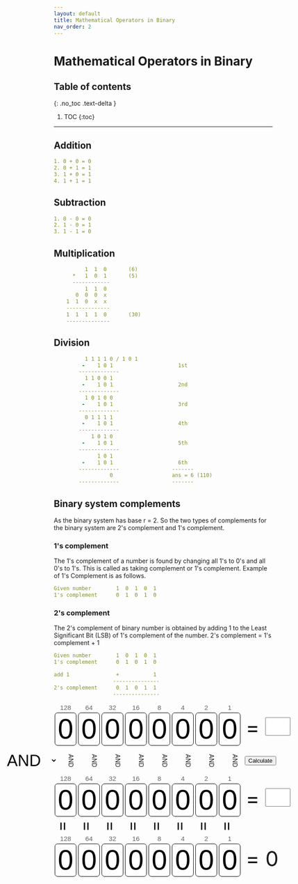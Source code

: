 ```yaml
---
layout: default
title: Mathematical Operators in Binary
nav_order: 2
---
```


# Mathematical Operators in Binary


## Table of contents
{: .no_toc .text-delta }

1. TOC
{:toc}

---

## Addition

```yaml 
1. 0 + 0 = 0
2. 0 + 1 = 1
3. 1 + 0 = 1
4. 1 + 1 = 1
```

## Subtraction

```yaml
1. 0 - 0 = 0
2. 1 - 0 = 1
3. 1 - 1 = 0
```

## Multiplication

```yaml
          1  1  0       (6)
      *   1  0  1       (5)
      ------------
          1  1  0 
       0  0  0  x
    1  1  0  x  x
    --------------
    1  1  1  1  0       (30)
    --------------   
```

## Division

```yaml
          1 1 1 1 0 / 1 0 1
         -    1 0 1                     1st 
        -------------
          1 1 0 0 1
         -    1 0 1                     2nd
        -------------
          1 0 1 0 0
         -    1 0 1                     3rd
        -------------
          0 1 1 1 1
         -    1 0 1                     4th
        -------------
            1 0 1 0
         -    1 0 1                     5th
        -------------
              1 0 1
         -    1 0 1                     6th 
        -------------                 -------
                  0                   ans = 6 (110)
        -------------                 -------
```

## Binary system complements

As the binary system has base r = 2. So the two types of complements for the binary system are 2's complement and 1's complement.


### 1's complement

The 1's complement of a number is found by changing all 1's to 0's and all 0's to 1's. This is called as taking complement or 1's complement. Example of 1's Complement is as follows.

```yaml
Given number        1  0  1  0  1
1's complement      0  1  0  1  0 
```
### 2's complement

The 2's complement of binary number is obtained by adding 1 to the Least Significant Bit (LSB) of 1's complement of the number.
2's complement = 1's complement + 1


```yaml
Given number        1  0  1  0  1
1's complement      0  1  0  1  0 

add 1               +           1
                   ---------------
2's complement      0  1  0  1  1             
                   --------------- 

```

<div id="container">
<div class="binary">
<div class="column"><div class="column_heading">128</div><div id="7" class="bit" onClick="toggle_bit(7);">0</div></div>
<div class="column"><div class="column_heading">64</div><div id="6" class="bit" onClick="toggle_bit(6);">0</div></div>
<div class="column"><div class="column_heading">32</div><div id="5" class="bit" onClick="toggle_bit(5);">0</div></div>
<div class="column"><div class="column_heading">16</div><div id="4" class="bit" onClick="toggle_bit(4);">0</div></div>
<div class="column"><div class="column_heading">8</div><div id="3" class="bit" onClick="toggle_bit(3);">0</div></div>
<div class="column"><div class="column_heading">4</div><div id="2" class="bit" onClick="toggle_bit(2);">0</div></div>
<div class="column"><div class="column_heading">2</div><div id="1" class="bit" onClick="toggle_bit(1);">0</div></div>
<div class="column"><div class="column_heading">1</div><div id="0" class="bit" onClick="toggle_bit(0);">0</div></div>
<div class="decimal">= <input type="text" id="value_A" onInput="set_bits();" size="3" maxlength="3"></div>
</div><br style="clear: left">
<div id="operators"><select id="operator" onChange="change_operator();">
  <option value="AND">AND</option>
  <option value="OR"> OR</option>
  <option value="EOR">EOR</option>
</select>
<div class="opcol">AND</div>
<div class="opcol">AND</div>
<div class="opcol">AND</div>
<div class="opcol">AND</div>
<div class="opcol">AND</div>
<div class="opcol">AND</div>
<div class="opcol">AND</div>
<div class="opcol">AND</div>
</div><input type="button" value="Calculate" onClick="set_bits();" class="ok" style="margin-top: 22px"><br style="clear: left">
<div class="binary">
<div class="column"><div class="column_heading">128</div><div id="15" class="bit" onClick="toggle_bit(15);">0</div></div>
<div class="column"><div class="column_heading">64</div><div id="14" class="bit" onClick="toggle_bit(14);">0</div></div>
<div class="column"><div class="column_heading">32</div><div id="13" class="bit" onClick="toggle_bit(13);">0</div></div>
<div class="column"><div class="column_heading">16</div><div id="12" class="bit" onClick="toggle_bit(12);">0</div></div>
<div class="column"><div class="column_heading">8</div><div id="11" class="bit" onClick="toggle_bit(11);">0</div></div>
<div class="column"><div class="column_heading">4</div><div id="10" class="bit" onClick="toggle_bit(10);">0</div></div>
<div class="column"><div class="column_heading">2</div><div id="9" class="bit" onClick="toggle_bit(9);">0</div></div>
<div class="column"><div class="column_heading">1</div><div id="8" class="bit" onClick="toggle_bit(8);">0</div></div>
<div class="decimal">= <input type="text" id="value_B" onInput="set_bits();" size="3" maxlength="3"></div>
</div><br style="clear: left">
<div class="binary">
<div class="opeq">=</div>
<div class="opeq">=</div>
<div class="opeq">=</div>
<div class="opeq">=</div>
<div class="opeq">=</div>
<div class="opeq">=</div>
<div class="opeq">=</div>
<div class="opeq">=</div>
</div><br style="clear: left">
<div class="binary">
<div class="column"><div class="column_heading">128</div><div id="23" class="bit">0</div></div>
<div class="column"><div class="column_heading">64</div><div id="22" class="bit">0</div></div>
<div class="column"><div class="column_heading">32</div><div id="21" class="bit">0</div></div>
<div class="column"><div class="column_heading">16</div><div id="20" class="bit">0</div></div>
<div class="column"><div class="column_heading">8</div><div id="19" class="bit">0</div></div>
<div class="column"><div class="column_heading">4</div><div id="18" class="bit">0</div></div>
<div class="column"><div class="column_heading">2</div><div id="17" class="bit">0</div></div>
<div class="column"><div class="column_heading">1</div><div id="16" class="bit">0</div></div>
<div id="result">= 0</div>
</div>
</div>




<style>
#binary			{width: 100%;}
#decimal		{font-family: Arial, Helvetica, sans-serif; float: left; font-size: 5vw; width: 21vw; margin: 2.7vw 0 0 2vw; float: left}
.column_heading	{font-size: 1.6vw; color: #666666}
.binary			{width: 620px; margin: auto}
#container		{width: 560px; display: block; margin: auto; margin-bottom :30px}
#too_big		{display: none; font-style: italic; clear: left}
#operators		{width: 680px; margin: auto; margin-left: -20%}
.decimal		{font-size: 48px; width: 160px; font-size:48px; margin: 25px 0 0 10px; float:left}
#result			{font-size: 48px; width: 160px; margin: 25px 0 0 10px; float:left}
.column			{font-family: Arial, Helvetica, sans-serif; float: left; text-align: center; width: 54px}
.opcol			{float: left; text-align: center; width: 54px; height: 45px; padding-top: 20px; vertical-align:middle; -webkit-transform: rotate(90deg); -moz-transform: rotate(90deg); -o-transform:rotate(90deg); -ms-transform:rotate(90deg)}
.opeq			{float: left; text-align: center; padding-bottom: 10px; width: 54px; height: 30px; font-size: 38px; -webkit-transform: rotate(90deg); -moz-transform: rotate(90deg); -o-transform:rotate(90deg); -ms-transform:rotate(90deg)}
.bit			{font-size: 64px; background-color: #FFFFFF; color:#000000; border-radius: 7px; margin: 2px; border: 1px solid black}
#operator		{display: inline;  background: transparent; border: 0; font-size: 37px; width: 120px; margin: auto; float: left; margin-top: 11px}
#value_A, #value_B	{font-size: 32px; width: 58px; vertical-align: top; padding-top: 0px; margin-top: 6px}
@media screen and (max-width: 720px) {
	#container	{display: none}
	#too_big	{display: block}
}
</style>



<script type="text/javascript">
<!--
var bit1 = new Array(8);
var bit1_display = new Array(2);
bit1_display[false] = "0";
bit1_display[true] = "1";

function toggle_bit1(column)
{
	var decimal1 = 0;
	document.getElementById(column+"c").innerHTML = bit1_display[bit1[column] = !bit1[column]];
	for(var i=0; i < 8; i++)
	{
		if(bit1[i]) { decimal1 = decimal1 + Math.pow(2, i); }
	}
	document.getElementById("decimal").innerHTML = " = " + decimal1;
}



var bit = new Array(16);
var bit_display = new Array(2);
bit_display[false] = "0";
bit_display[true] = "1";

function set_bits()
{
	if(isNaN(document.getElementById("value_A").value) || document.getElementById("value_A").value > 255 || document.getElementById("value_A").value < 0 || isNaN(document.getElementById("value_B").value) || document.getElementById("value_B").value < 0 || document.getElementById("value_B").value > 255)
	{
		alert("Only numbers between 0 and 255 can be entered.");
	}
	else
	{
		for(var i=0; i < 8; i++)
		{
			if((document.getElementById("value_A").value&Math.pow(2,i))>0) { bit_value = true; } else { bit_value = false; }
			document.getElementById(i).innerHTML = bit_display[bit[i] = bit_value];
			if((document.getElementById("value_B").value&Math.pow(2,i))>0) { bit_value = true; } else { bit_value = false; }
			document.getElementById(i+8).innerHTML = bit_display[bit[i+8] = bit_value];
		}
		do_bitwise();
	}
}

function toggle_bit(column)
{
	var decimal = 0;
	document.getElementById(column).innerHTML = bit_display[bit[column] = !bit[column]];
	for(var i=0; i < 16; i++)
	{
		if(bit[i]) { decimal = decimal + Math.pow(2, i); }
	}
	document.getElementById("value_A").value = decimal&255;
	document.getElementById("value_B").value = Math.floor(decimal/256);
	do_bitwise();
}

function change_operator()
{
	var ops = document.getElementsByClassName("opcol");
	for (var i=0; i < ops.length; i++)
	{
		ops[i].innerHTML = document.getElementById("operator").value;
	}
	do_bitwise();
}

function do_bitwise()
{
	var decimal = 0;
	var bit_value;
	
	for(var i=0; i < 8; i++)
	{
		switch(document.getElementById("operator").value)
		{
			case "AND":
			bit_value = bit[i]&bit[i+8];
			break;
			case "OR":
			bit_value = bit[i]|bit[i+8];
			break;
			default:
			bit_value = (bit[i]!=bit[i+8]);
		}

		document.getElementById(i+16).innerHTML = bit_display[bit_value==true];
		if(bit_value) { decimal = decimal + Math.pow(2, i); }
	}
	document.getElementById("result").innerHTML = " = " + decimal;
}
function disableSelection(target)
{
	if(typeof target.onselectstart!="undefined") //IE route
		target.onselectstart=function(){return false;}
	else if(typeof target.style.MozUserSelect!="undefined") //Firefox route
		target.style.MozUserSelect="none";
	else //All other route (ie: Opera)
		target.onmousedown=function(){return false;}
	target.style.cursor = "default";
}
//-->
</script>
